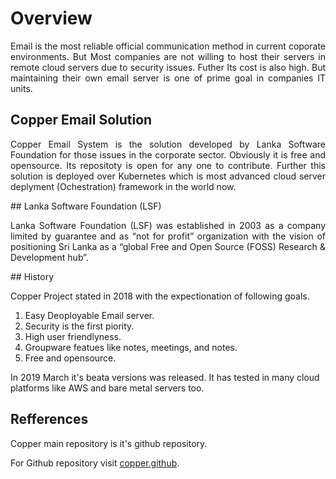 # Overview
<p align="justify">
Email is the most reliable official communication method in current coporate
environments. But Most companies are not willing to host their servers in remote cloud servers due to security issues. Futher Its cost is also high. But maintaining their own email server is one of prime goal in companies IT units.
</p>

## Copper Email Solution
<p align="justify">
Copper Email System is the solution developed by Lanka Software Foundation for those issues in the corporate sector. Obviously it is free and opensource. Its repositoty is open for any one to contribute. Further this solution is deployed over Kubernetes which is most advanced cloud server deplyment (Ochestration) framework in the world now.
</p>
## Lanka Software Foundation (LSF)
<p align="justify">
Lanka Software Foundation (LSF) was established in 2003 as a company limited by guarantee and as “not for profit” organization with the vision of positioning Sri Lanka as a “global Free and Open Source (FOSS) Research & Development hub”.
</p>
## History

Copper Project stated in 2018 with the expectionation of following goals.

1. Easy Deoployable Email server.
2. Security is the first piority.
3. High user friendlyness.
4. Groupware featues like notes, meetings, and notes.
5. Free and opensource.

In 2019 March it's beata versions was released. It has tested in many cloud platforms like AWS and bare metal servers too.

## Refferences

Copper main repository is it's github repository.

For Github repository visit [copper.github](https://github.com/LSFLK/Copper).
